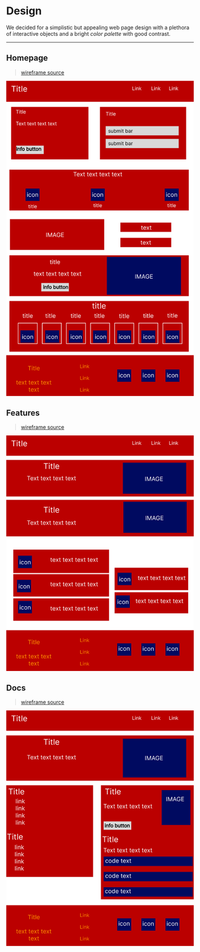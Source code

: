 # Design

We decided for a simplistic but appealing web page design with a plethora of
interactive objects and a bright _color palette_ with good contrast.

---

## Homepage

> [wireframe source](https://www.figma.com/file/s3Bqoo2Plg4tQgN1zialkB/Untitled?node-id=0-1&t=xDTa5Phebeyh7tGA-0)

![homepage wireframe](./planning/homepage-wireframe.png)

## Features

> [wireframe source](https://www.figma.com/file/s3Bqoo2Plg4tQgN1zialkB/Untitled?node-id=3-114&t=xDTa5Phebeyh7tGA-0)

![features wireframe](./planning/features-wireframe.png)

## Docs

> [wireframe source](https://www.figma.com/file/s3Bqoo2Plg4tQgN1zialkB/Untitled?node-id=3-230&t=xDTa5Phebeyh7tGA-0)

![docs wireframe](./planning/docs-wireframe.png)
